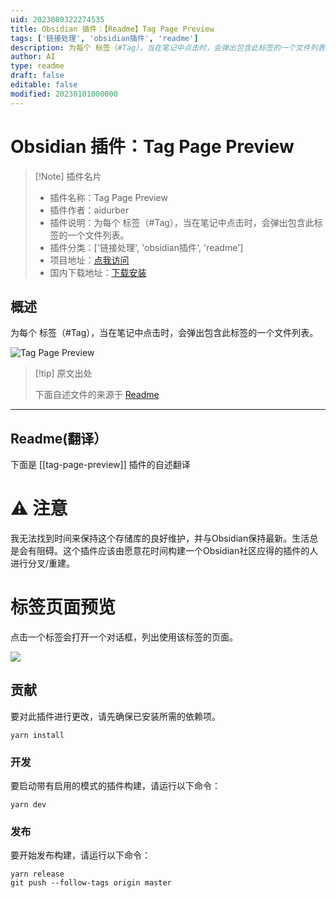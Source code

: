 ```yaml
---
uid: 2023080322274535
title: Obsidian 插件：【Readme】Tag Page Preview
tags: ['链接处理', 'obsidian插件', 'readme']
description: 为每个 标签（#Tag），当在笔记中点击时，会弹出包含此标签的一个文件列表。
author: AI
type: readme
draft: false
editable: false
modified: 20230101000000
---
```


# Obsidian 插件：Tag Page Preview

> [!Note] 插件名片
> - 插件名称：Tag Page Preview
> - 插件作者：aidurber
> - 插件说明：为每个 标签（#Tag），当在笔记中点击时，会弹出包含此标签的一个文件列表。
> - 插件分类：['链接处理', 'obsidian插件', 'readme']
> - 项目地址：[点我访问](https://github.com/aidurber/tag-page-preview)
> - 国内下载地址：[下载安装](https://pkmer.cn/products/plugin/pluginMarket/?tag-page-preview)

## 概述

为每个 标签（#Tag），当在笔记中点击时，会弹出包含此标签的一个文件列表。

![Tag Page Preview](https://cdn.pkmer.cn/covers/tag-page-preview.PNG!pkmer)

> [!tip] 原文出处
> 
>下面自述文件的来源于 [Readme](https://ghproxy.net/https://raw.githubusercontent.com/Aidurber/tag-page-preview/master/README.md)
> 

---

## Readme(翻译）

下面是 [[tag-page-preview]] 插件的自述翻译


# ⚠️ 注意
我无法找到时间来保持这个存储库的良好维护，并与Obsidian保持最新。生活总是会有阻碍。这个插件应该由愿意花时间构建一个Obsidian社区应得的插件的人进行分叉/重建。

# 标签页面预览

点击一个标签会打开一个对话框，列出使用该标签的页面。

![](./media/screenshot.jpg)

## 贡献

要对此插件进行更改，请先确保已安装所需的依赖项。

```
yarn install
```

### 开发

要启动带有启用的模式的插件构建，请运行以下命令：

```
yarn dev
```

### 发布

要开始发布构建，请运行以下命令：

```
yarn release
git push --follow-tags origin master
```



